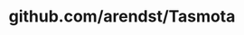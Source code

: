 ---
layout: post
title: github.com/arendst/Tasmota
categories: link
tags: [انگلیسی, گیت‌هاب, برنامه‌نویسی]
---